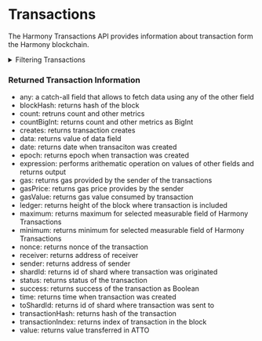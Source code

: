 # Transactions

The Harmony Transactions API provides information about transaction form the Harmony blockchain.

<details>

<summary>Filtering Transactions</summary>

You can filter transactions using the following fields: 

-   any: a catch-all field that applies OR logic and allows to filter using any of the other fields
-   creates: filter by transactionc creates
-   date: filter by date when transaction was created
-   epoch: filter by epoch when transaction was created
-   ledger: filter by height of the block where transaction is included
-   nonce: filter by nonce of the transaction 
-   options: filter data by ordering and limiting it
-   receiver: filter by address of receiver
-   sender: filter by address of sender
-   shardId: filter by id of shard where transaction was originated
-   status: filter by status of the transaction
-   success: filter by success of the transaction as Boolean
-   time: filter by time when transaction was created
-   toShardId: filter by id of shard where transaction was sent to
-   transactionHash: filter by hash of the transaction
-   transactionIndex: filter by index of the transaction in the block

</details>

### Returned Transaction Information

-   any: a catch-all field that allows to fetch data using any of the other field
-   blockHash: returns hash of the block
-   count: retruns count and other metrics
-   countBigInt: returns count and other metrics as BigInt
-   creates: returns transaction creates
-   data: returns value of data field
-   date: returns date when transaciton was created
-   epoch: returns epoch when transaction was created
-   expression: performs arithematic operation on values of other fields and returns output 
-   gas: returns gas provided by the sender of the transactions 
-   gasPrice: returns gas price provides by the sender
-   gasValue: returns gas value consumed by transaction
-   ledger: returns height of the block where transaction is included
-   maximum: returns maximum for selected measurable field of Harmony Transactions
-   minimum: returns minimum for selected measurable field of Harmony Transactions
-   nonce: returns nonce of the transaction
-   receiver: returns address of receiver
-   sender: returns address of sender
-   shardId: returns id of shard where transaction was originated
-   status: returns status of the transaction
-   success: returns success of the transaction as Boolean
-   time: returns time when transaction was created
-   toShardId: returns id of shard where transaction was sent to
-   transactionHash: returns hash of the transaction
-   transactionIndex: returns index of transaction in the block
-   value: returns value transferred in ATTO
